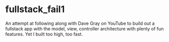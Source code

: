 # fullstack_fail1

An attempt at following along with Dave Gray on YouTube to build out a fullstack app with the model, view, controller architecture with plenty of fun features. Yet I built too high, too fast.